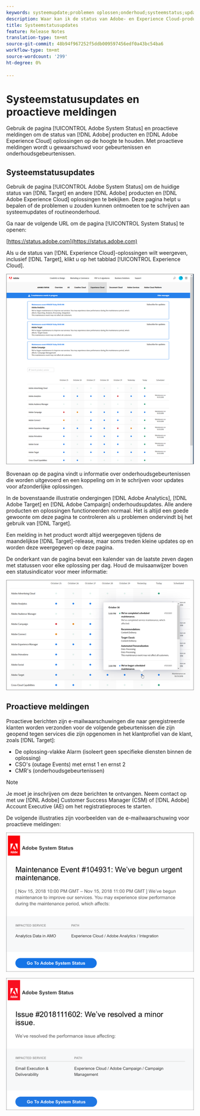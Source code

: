 ```yaml
---
keywords: systeemupdate;problemen oplossen;onderhoud;systeemstatus;update-status
description: Waar kan ik de status van Adobe- en Experience Cloud-producten bekijken?
title: Systeemstatusupdates
feature: Release Notes
translation-type: tm+mt
source-git-commit: 48b94f967252f5ddb009597456edf0a43bc54ba6
workflow-type: tm+mt
source-wordcount: '299'
ht-degree: 0%

---
```



# Systeemstatusupdates en proactieve meldingen

Gebruik de pagina [!UICONTROL Adobe System Status] en proactieve meldingen om de status van [!DNL Adobe] producten en [!DNL Adobe Experience Cloud] oplossingen op de hoogte te houden. Met proactieve meldingen wordt u gewaarschuwd voor gebeurtenissen en onderhoudsgebeurtenissen.

## Systeemstatusupdates

Gebruik de pagina [!UICONTROL Adobe System Status] om de huidige status van [!DNL Target] en andere [!DNL Adobe] producten en [!DNL Adobe Experience Cloud] oplossingen te bekijken. Deze pagina helpt u bepalen of de problemen u zouden kunnen ontmoeten toe te schrijven aan systeemupdates of routineonderhoud.

Ga naar de volgende URL om de pagina [!UICONTROL System Status] te openen:

[https://status.adobe.com](https://status.adobe.com)

Als u de status van [!DNL Experience Cloud]-oplossingen wilt weergeven, inclusief [!DNL Target], klikt u op het tabblad [!UICONTROL Experience Cloud].

![](assets/system_status.png)

Bovenaan op de pagina vindt u informatie over onderhoudsgebeurtenissen die worden uitgevoerd en een koppeling om in te schrijven voor updates voor afzonderlijke oplossingen.

In de bovenstaande illustratie ondergingen [!DNL Adobe Analytics], [!DNL Adobe Target] en [!DNL Adobe Campaign] onderhoudsupdates. Alle andere producten en oplossingen functioneerden normaal. Het is altijd een goede gewoonte om deze pagina te controleren als u problemen ondervindt bij het gebruik van [!DNL Target].

Een melding in het product wordt altijd weergegeven tijdens de maandelijkse [!DNL Target]-release, maar soms treden kleine updates op en worden deze weergegeven op deze pagina.

De onderkant van de pagina bevat een kalender van de laatste zeven dagen met statussen voor elke oplossing per dag. Houd de muisaanwijzer boven een statusindicator voor meer informatie:

![](assets/system_status_indicator.png)

## Proactieve meldingen

Proactieve berichten zijn e-mailwaarschuwingen die naar geregistreerde klanten worden verzonden voor de volgende gebeurtenissen die zijn geopend tegen services die zijn opgenomen in het klantprofiel van de klant, zoals [!DNL Target]:

* De oplossing-vlakke Alarm (isoleert geen specifieke diensten binnen de oplossing)
* CSO&#39;s (outage Events) met ernst 1 en ernst 2
* CMR&#39;s (onderhoudsgebeurtenissen)

>[!NOTE]
>
>Je moet je inschrijven om deze berichten te ontvangen. Neem contact op met uw [!DNL Adobe] Customer Success Manager (CSM) of [!DNL Adobe] Account Executive (AE) om het registratieproces te starten.

De volgende illustraties zijn voorbeelden van de e-mailwaarschuwing voor proactieve meldingen:

![Proactieve kennisgeving 1](/help/r-release-notes/assets/proactive-notification-1.png)

![Proactieve kennisgeving 2](/help/r-release-notes/assets/proactive-notification-2.png)